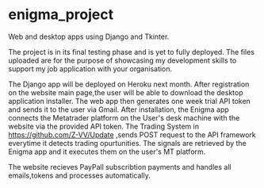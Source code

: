 # enigma_project
Web and desktop apps using Django and Tkinter.

The project is in its final testing phase and is yet to fully deployed.
The files uploaded are for the purpose of showcasing my development skills to support my job application with your organisation.

The Django app will be deployed on Heroku next month.
After registration on the website main page,the user will be able to download the desktop application installer.
The web app then generates one week trial API token and sends it to the user via Gmail.
After installation, the Enigma app connects the Metatrader platform on the User's desk machine with the website via the provided API token.
The Trading System in https://github.com/Z-VV/Update  ,sends POST request to the API framework everytime it detects trading opurtunities.
The signals are retrieved by the Enigma app and it executes them on the user's MT platform.

The website recieves PayPall subscribtion payments and handles all emails,tokens and processes automatically.
